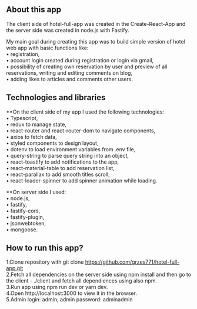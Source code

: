 ## About this app<br/>
The client side of hotel-full-app was created in the Create-React-App and the server side was created in node.js with Fastify.<br/>

My main goal during creating this app was to build simple version of hotel web app with basic functions like:<br/>
• registration,<br/>
• account login created during registration or login via gmail,<br/>
• possibility of creating own reservation by user and preview of all reservations, writing and editing comments on blog,<br/>
• adding likes to articles and comments other users.<br/>


## Technologies and libraries<br/>
**On the client side of my app I used the following technologies:<br/>
• Typescript,<br/>
• redux to manage state,<br/>
• react-router and react-router-dom to navigate components,<br/>
• axios to fetch data,<br/>
• styled components to design layout,<br/>
• dotenv to load environment variables from .env file,<br/>
• query-string to parse query string into an object,<br/>
• react-toastify to add notifications to the app,<br/>
• react-material-table to add reservation list,<br/>
• react-parallax to add smooth titles scroll,<br/>
• react-loader-spinner to add spinner animation while loading.<br/>

**On server side I used:<br/>
• node.js,<br/>
• fastify,<br/>
• fastify-cors,<br/>
• fastify-plugin,<br/>
• jsonwebtoken,<br/>
• mongoose.<br/>


## How to run this app?<br/>
1.Clone repository with git clone https://github.com/grzes771/hotel-full-app.git<br/>
2.Fetch all dependencies on the server side using npm install and then go to the client - ./client and fetch all dependiences using also npm.<br/>
3.Run app using npm run dev or yarn dev.<br/>
4.Open http://localhost:3000 to view it in the browser.<br/>
5.Admin login: admin, admin password: adminadmin<br/>
